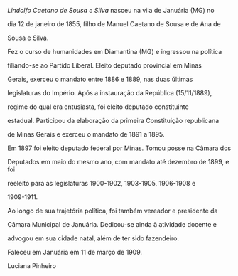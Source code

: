 

*Lindolfo Caetano de Sousa e Silva* nasceu na vila de Januária (MG) no

dia 12 de janeiro de 1855, filho de Manuel Caetano de Sousa e de Ana de

Sousa e Silva.



Fez o curso de humanidades em Diamantina (MG) e ingressou na política

filiando-se ao Partido Liberal. Eleito deputado provincial em Minas

Gerais, exerceu o mandato entre 1886 e 1889, nas duas últimas

legislaturas do Império. Após a instauração da República (15/11/1889),

regime do qual era entusiasta, foi eleito deputado constituinte

estadual. Participou da elaboração da primeira Constituição republicana

de Minas Gerais e exerceu o mandato de 1891 a 1895.



Em 1897 foi eleito deputado federal por Minas. Tomou posse na Câmara dos

Deputados em maio do mesmo ano, com mandato até dezembro de 1899, e foi

reeleito para as legislaturas 1900-1902, 1903-1905, 1906-1908 e

1909-1911.



Ao longo de sua trajetória política, foi também vereador e presidente da

Câmara Municipal de Januária. Dedicou-se ainda à atividade docente e

advogou em sua cidade natal, além de ter sido fazendeiro.



Faleceu em Januária em 11 de março de 1909.



Luciana Pinheiro



